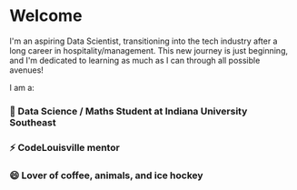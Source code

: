 # Welcome
I'm an aspiring Data Scientist, transitioning into the tech industry after a long career in hospitality/management. This new journey is just beginning, and I'm dedicated to learning as much as I can through all possible avenues!

I am a:

### 🌱 Data Science / Maths Student at Indiana University Southeast

### ⚡ CodeLouisville mentor

### 😄 Lover of coffee, animals, and ice hockey
<!--
**boncz/boncz** is a ✨ _special_ ✨ repository because its `README.md` (this file) appears on your GitHub profile.

Here are some ideas to get you started:

-  I’m currently working on ...
- I’m currently learning ...
- 👯 I’m looking to collaborate on ...
- 🤔 I’m looking for help with ...
- 💬 Ask me about ...
- 📫 How to reach me: ...
-  Pronouns: ...
-  Fun fact: ...
-->
